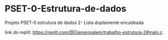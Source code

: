 # PSET-0-Estrutura-de-dados
Projeto PSET-0 estrutura de dados 2- Lista duplamente encadeada

link do replit: https://replit.com/@Dianarosalem/trabalho-estrutura-2#main.c
